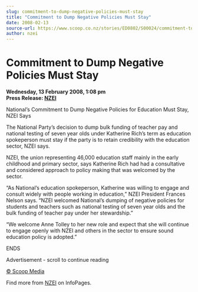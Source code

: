 ```yaml
---
slug: commitment-to-dump-negative-policies-must-stay
title: "Commitment to Dump Negative Policies Must Stay"
date: 2008-02-13
source-url: https://www.scoop.co.nz/stories/ED0802/S00024/commitment-to-dump-negative-policies-must-stay.htm
author: nzei
---
```

Commitment to Dump Negative Policies Must Stay
==============================================

**Wednesday, 13 February 2008, 1:08 pm**  
**Press Release: [NZEI](https://info.scoop.co.nz/NZEI)**

National’s Commitment to Dump Negative Policies for Education Must Stay, NZEI Says

The National Party’s decision to dump bulk funding of teacher pay and national testing of seven year olds under Katherine Rich’s term as education spokeperson must stay if the party is to retain credibility with the education sector, NZEI says.

NZEI, the union representing 46,000 education staff mainly in the early childhood and primary sector, says Katherine Rich had had a consultative and considered approach to policy making that was welcomed by the sector.

“As National’s education spokeperson, Katherine was willing to engage and consult widely with people working in education,” NZEI President Frances Nelson says. “NZEI welcomed National’s dumping of negative policies for students and teachers such as national testing of seven year olds and the bulk funding of teacher pay under her stewardship.”

“We welcome Anne Tolley to her new role and expect that she will continue to engage openly with NZEI and others in the sector to ensure sound education policy is adopted.”

  
ENDS

Advertisement - scroll to continue reading





[© Scoop Media](http://www.scoop.co.nz/about/terms.html)

Find more from [NZEI](https://info.scoop.co.nz/NZEI) on InfoPages.
